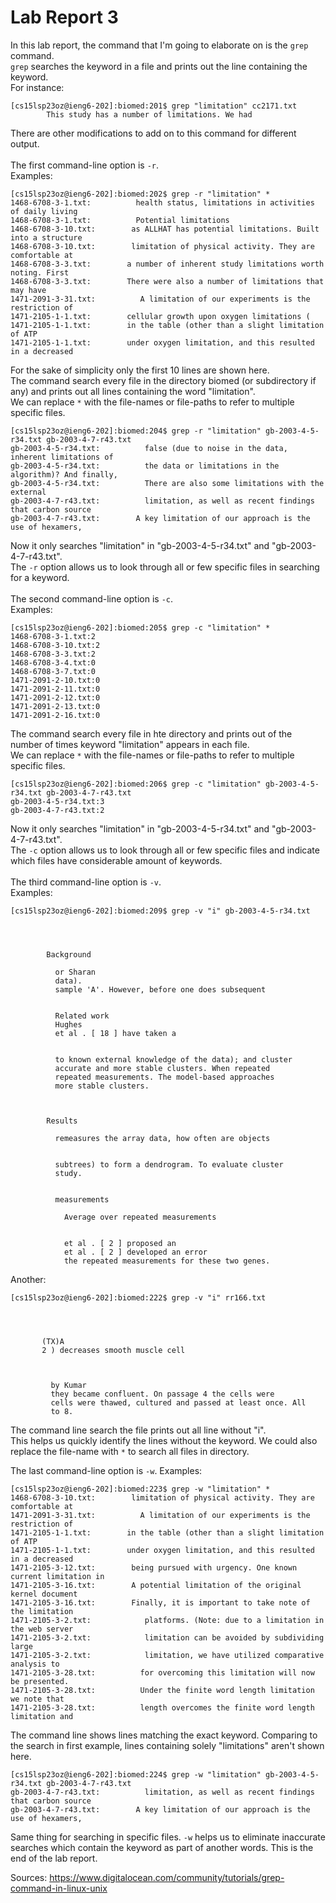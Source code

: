 # Lab Report 3
In this lab report, the command that I'm going to elaborate on is the ```grep``` command. <br/>
```grep``` searches the keyword in a file and prints out the line containing the keyword. <br/>
For instance: <br/>
```
[cs15lsp23oz@ieng6-202]:biomed:201$ grep "limitation" cc2171.txt 
        This study has a number of limitations. We had
```
There are other modifications to add on to this command for different output. <br/>
<br/>
The first command-line option is ```-r```. <br/>
Examples: <br/>
```
[cs15lsp23oz@ieng6-202]:biomed:202$ grep -r "limitation" *
1468-6708-3-1.txt:          health status, limitations in activities of daily living
1468-6708-3-1.txt:          Potential limitations
1468-6708-3-10.txt:        as ALLHAT has potential limitations. Built into a structure
1468-6708-3-10.txt:        limitation of physical activity. They are comfortable at
1468-6708-3-3.txt:        a number of inherent study limitations worth noting. First
1468-6708-3-3.txt:        There were also a number of limitations that may have
1471-2091-3-31.txt:          A limitation of our experiments is the restriction of
1471-2105-1-1.txt:        cellular growth upon oxygen limitations (
1471-2105-1-1.txt:        in the table (other than a slight limitation of ATP
1471-2105-1-1.txt:        under oxygen limitation, and this resulted in a decreased
```
For the sake of simplicity only the first 10 lines are shown here. <br/>
The command search every file in the directory biomed (or subdirectory if any) and prints out all lines containing the word "limitation". <br/>
We can replace ```*``` with the file-names or file-paths to refer to multiple specific files. <br/>
```
[cs15lsp23oz@ieng6-202]:biomed:204$ grep -r "limitation" gb-2003-4-5-r34.txt gb-2003-4-7-r43.txt
gb-2003-4-5-r34.txt:          false (due to noise in the data, inherent limitations of
gb-2003-4-5-r34.txt:          the data or limitations in the algorithm)? And finally,
gb-2003-4-5-r34.txt:          There are also some limitations with the external
gb-2003-4-7-r43.txt:          limitation, as well as recent findings that carbon source
gb-2003-4-7-r43.txt:        A key limitation of our approach is the use of hexamers,
```
Now it only searches "limitation" in "gb-2003-4-5-r34.txt" and "gb-2003-4-7-r43.txt". <br/>
The ```-r``` option allows us to look through all or few specific files in searching for a keyword. <br/>
<br/>
The second command-line option is ```-c```. <br/>
Examples: <br/>
```
[cs15lsp23oz@ieng6-202]:biomed:205$ grep -c "limitation" *
1468-6708-3-1.txt:2
1468-6708-3-10.txt:2
1468-6708-3-3.txt:2
1468-6708-3-4.txt:0
1468-6708-3-7.txt:0
1471-2091-2-10.txt:0
1471-2091-2-11.txt:0
1471-2091-2-12.txt:0
1471-2091-2-13.txt:0
1471-2091-2-16.txt:0
```
The command search every file in hte directory and prints out of the number of times keyword "limitation" appears in each file. <br/>
We can replace ```*``` with the file-names or file-paths to refer to multiple specific files. <br/>
```
[cs15lsp23oz@ieng6-202]:biomed:206$ grep -c "limitation" gb-2003-4-5-r34.txt gb-2003-4-7-r43.txt
gb-2003-4-5-r34.txt:3
gb-2003-4-7-r43.txt:2
```
Now it only searches "limitation" in "gb-2003-4-5-r34.txt" and "gb-2003-4-7-r43.txt". <br/>
The ```-c``` option allows us to look through all or few specific files and indicate which files have considerable amount of keywords. <br/>
<br/>
The third command-line option is ```-v```. <br/>
Examples: <br/>
```
[cs15lsp23oz@ieng6-202]:biomed:209$ grep -v "i" gb-2003-4-5-r34.txt




        Background

          or Sharan
          data).
          sample 'A'. However, before one does subsequent


          Related work
          Hughes
          et al . [ 18 ] have taken a


          to known external knowledge of the data); and cluster
          accurate and more stable clusters. When repeated
          repeated measurements. The model-based approaches
          more stable clusters.



        Results

          remeasures the array data, how often are objects


          subtrees) to form a dendrogram. To evaluate cluster
          study.


          measurements

            Average over repeated measurements


            et al . [ 2 ] proposed an
            et al . [ 2 ] developed an error
            the repeated measurements for these two genes.
 ```
 Another:
 ```
 [cs15lsp23oz@ieng6-202]:biomed:222$ grep -v "i" rr166.txt




        (TX)A
        2 ) decreases smooth muscle cell



          by Kumar
          they became confluent. On passage 4 the cells were
          cells were thawed, cultured and passed at least once. All
          to 8.
 ```
 The command line search the file prints out all line without "i". <br/>
 This helps us quickly identify the lines without the keyword. We could also replace the file-name with ```*``` to search all files in directory.
 
 The last command-line option is ```-w```.
 Examples:
 ```
 [cs15lsp23oz@ieng6-202]:biomed:223$ grep -w "limitation" *
1468-6708-3-10.txt:        limitation of physical activity. They are comfortable at
1471-2091-3-31.txt:          A limitation of our experiments is the restriction of
1471-2105-1-1.txt:        in the table (other than a slight limitation of ATP
1471-2105-1-1.txt:        under oxygen limitation, and this resulted in a decreased
1471-2105-3-12.txt:        being pursued with urgency. One known current limitation in
1471-2105-3-16.txt:        A potential limitation of the original kernel document
1471-2105-3-16.txt:        Finally, it is important to take note of the limitation
1471-2105-3-2.txt:            platforms. (Note: due to a limitation in the web server
1471-2105-3-2.txt:            limitation can be avoided by subdividing large
1471-2105-3-2.txt:            limitation, we have utilized comparative analysis to
1471-2105-3-28.txt:          for overcoming this limitation will now be presented.
1471-2105-3-28.txt:          Under the finite word length limitation we note that
1471-2105-3-28.txt:          length overcomes the finite word length limitation and
```
The command line shows lines matching the exact keyword. Comparing to the search in first example, lines containing solely "limitations" aren't shown here.
```
[cs15lsp23oz@ieng6-202]:biomed:224$ grep -w "limitation" gb-2003-4-5-r34.txt gb-2003-4-7-r43.txt
gb-2003-4-7-r43.txt:          limitation, as well as recent findings that carbon source
gb-2003-4-7-r43.txt:        A key limitation of our approach is the use of hexamers,
```
Same thing for searching in specific files.
```-w``` helps us to eliminate inaccurate searches which contain the keyword as part of another words.
This is the end of the lab report.

Sources: https://www.digitalocean.com/community/tutorials/grep-command-in-linux-unix
